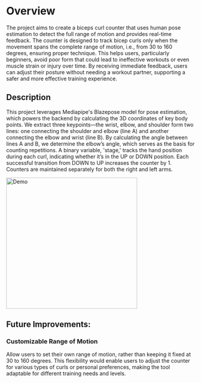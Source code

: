# Overview
The project aims to create a biceps curl counter that uses human pose estimation to detect the full range of motion and provides real-time feedback. The counter is designed to track bicep curls only when the movement spans the complete range of motion, i.e., from 30 to 160 degrees, ensuring proper technique. This helps users, particularly beginners, avoid poor form that could lead to ineffective workouts or even muscle strain or injury over time. By receiving immediate feedback, users can adjust their posture without needing a workout partner, supporting a safer and more effective training experience.

## Description
This project leverages Mediapipe's Blazepose model for pose estimation, which powers the backend by calculating the 3D coordinates of key body points. We extract three keypoints—the wrist, elbow, and shoulder form two lines: one connecting the shoulder and elbow (line A) and another connecting the elbow and wrist (line B). By calculating the angle between lines A and B, we determine the elbow’s angle, which serves as the basis for counting repetitions. A binary variable, 'stage,' tracks the hand position during each curl, indicating whether it’s in the UP or DOWN position. Each successful transition from DOWN to UP increases the counter by 1. Counters are maintained separately for both the right and left arms.


<img width="350" alt="Demo" src="https://github.com/user-attachments/assets/acdc59ab-3f74-45e5-b7a9-3a2fc30da7c6">

## Future Improvements:
### Customizable Range of Motion
Allow users to set their own range of motion, rather than keeping it fixed at 30 to 160 degrees. This flexibility would enable users to adjust the counter for various types of curls or personal preferences, making the tool adaptable for different training needs and levels.

